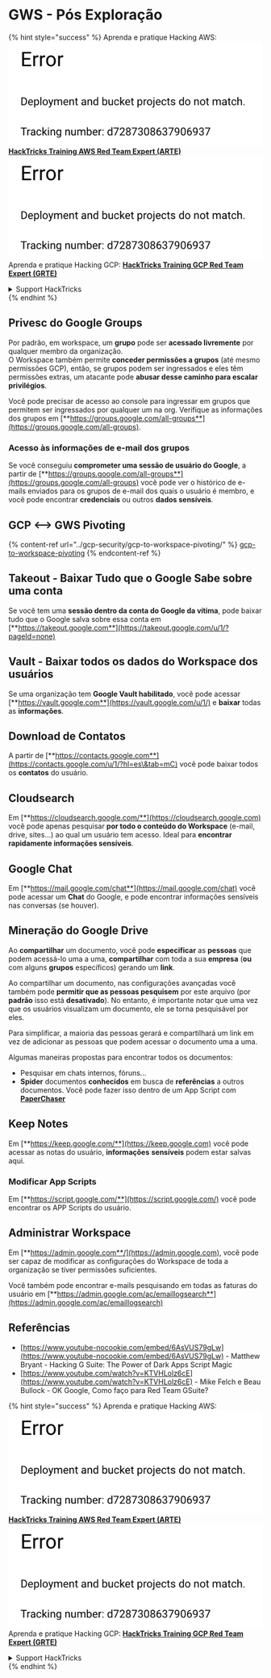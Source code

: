 # GWS - Pós Exploração

{% hint style="success" %}
Aprenda e pratique Hacking AWS:<img src="../../.gitbook/assets/image (1) (1).png" alt="" data-size="line">[**HackTricks Training AWS Red Team Expert (ARTE)**](https://training.hacktricks.xyz/courses/arte)<img src="../../.gitbook/assets/image (1) (1).png" alt="" data-size="line">\
Aprenda e pratique Hacking GCP: <img src="../../.gitbook/assets/image (2).png" alt="" data-size="line">[**HackTricks Training GCP Red Team Expert (GRTE)**<img src="../../.gitbook/assets/image (2).png" alt="" data-size="line">](https://training.hacktricks.xyz/courses/grte)

<details>

<summary>Support HackTricks</summary>

* Confira os [**planos de assinatura**](https://github.com/sponsors/carlospolop)!
* **Junte-se ao** 💬 [**grupo do Discord**](https://discord.gg/hRep4RUj7f) ou ao [**grupo do telegram**](https://t.me/peass) ou **siga**-nos no **Twitter** 🐦 [**@hacktricks\_live**](https://twitter.com/hacktricks\_live)**.**
* **Compartilhe truques de hacking enviando PRs para os repositórios do** [**HackTricks**](https://github.com/carlospolop/hacktricks) e [**HackTricks Cloud**](https://github.com/carlospolop/hacktricks-cloud).

</details>
{% endhint %}

## Privesc do Google Groups

Por padrão, em workspace, um **grupo** pode ser **acessado livremente** por qualquer membro da organização.\
O Workspace também permite **conceder permissões a grupos** (até mesmo permissões GCP), então, se grupos podem ser ingressados e eles têm permissões extras, um atacante pode **abusar desse caminho para escalar privilégios**.

Você pode precisar de acesso ao console para ingressar em grupos que permitem ser ingressados por qualquer um na org. Verifique as informações dos grupos em [**https://groups.google.com/all-groups**](https://groups.google.com/all-groups).

### Acesso às informações de e-mail dos grupos

Se você conseguiu **comprometer uma sessão de usuário do Google**, a partir de [**https://groups.google.com/all-groups**](https://groups.google.com/all-groups) você pode ver o histórico de e-mails enviados para os grupos de e-mail dos quais o usuário é membro, e você pode encontrar **credenciais** ou outros **dados sensíveis**.

## GCP <--> GWS Pivoting

{% content-ref url="../gcp-security/gcp-to-workspace-pivoting/" %}
[gcp-to-workspace-pivoting](../gcp-security/gcp-to-workspace-pivoting/)
{% endcontent-ref %}

## Takeout - Baixar Tudo que o Google Sabe sobre uma conta

Se você tem uma **sessão dentro da conta do Google da vítima**, pode baixar tudo que o Google salva sobre essa conta em [**https://takeout.google.com**](https://takeout.google.com/u/1/?pageId=none)

## Vault - Baixar todos os dados do Workspace dos usuários

Se uma organização tem **Google Vault habilitado**, você pode acessar [**https://vault.google.com**](https://vault.google.com/u/1/) e **baixar** todas as **informações**.

## Download de Contatos

A partir de [**https://contacts.google.com**](https://contacts.google.com/u/1/?hl=es\&tab=mC) você pode baixar todos os **contatos** do usuário.

## Cloudsearch

Em [**https://cloudsearch.google.com/**](https://cloudsearch.google.com) você pode apenas pesquisar **por todo o conteúdo do Workspace** (e-mail, drive, sites...) ao qual um usuário tem acesso. Ideal para **encontrar rapidamente informações sensíveis**.

## Google Chat

Em [**https://mail.google.com/chat**](https://mail.google.com/chat) você pode acessar um **Chat** do Google, e pode encontrar informações sensíveis nas conversas (se houver).

## Mineração do Google Drive

Ao **compartilhar** um documento, você pode **especificar** as **pessoas** que podem acessá-lo uma a uma, **compartilhar** com toda a sua **empresa** (**ou** com alguns **grupos** específicos) gerando um **link**.

Ao compartilhar um documento, nas configurações avançadas você também pode **permitir que as pessoas pesquisem** por este arquivo (por **padrão** isso está **desativado**). No entanto, é importante notar que uma vez que os usuários visualizam um documento, ele se torna pesquisável por eles.

Para simplificar, a maioria das pessoas gerará e compartilhará um link em vez de adicionar as pessoas que podem acessar o documento uma a uma.

Algumas maneiras propostas para encontrar todos os documentos:

* Pesquisar em chats internos, fóruns...
* **Spider** documentos **conhecidos** em busca de **referências** a outros documentos. Você pode fazer isso dentro de um App Script com [**PaperChaser**](https://github.com/mandatoryprogrammer/PaperChaser)

## **Keep Notes**

Em [**https://keep.google.com/**](https://keep.google.com) você pode acessar as notas do usuário, **informações** **sensíveis** podem estar salvas aqui.

### Modificar App Scripts

Em [**https://script.google.com/**](https://script.google.com/) você pode encontrar os APP Scripts do usuário.

## **Administrar Workspace**

Em [**https://admin.google.com**/](https://admin.google.com), você pode ser capaz de modificar as configurações do Workspace de toda a organização se tiver permissões suficientes.

Você também pode encontrar e-mails pesquisando em todas as faturas do usuário em [**https://admin.google.com/ac/emaillogsearch**](https://admin.google.com/ac/emaillogsearch)

## Referências

* [https://www.youtube-nocookie.com/embed/6AsVUS79gLw](https://www.youtube-nocookie.com/embed/6AsVUS79gLw) - Matthew Bryant - Hacking G Suite: The Power of Dark Apps Script Magic
* [https://www.youtube.com/watch?v=KTVHLolz6cE](https://www.youtube.com/watch?v=KTVHLolz6cE) - Mike Felch e Beau Bullock - OK Google, Como faço para Red Team GSuite?

{% hint style="success" %}
Aprenda e pratique Hacking AWS:<img src="../../.gitbook/assets/image (1) (1).png" alt="" data-size="line">[**HackTricks Training AWS Red Team Expert (ARTE)**](https://training.hacktricks.xyz/courses/arte)<img src="../../.gitbook/assets/image (1) (1).png" alt="" data-size="line">\
Aprenda e pratique Hacking GCP: <img src="../../.gitbook/assets/image (2).png" alt="" data-size="line">[**HackTricks Training GCP Red Team Expert (GRTE)**<img src="../../.gitbook/assets/image (2).png" alt="" data-size="line">](https://training.hacktricks.xyz/courses/grte)

<details>

<summary>Support HackTricks</summary>

* Confira os [**planos de assinatura**](https://github.com/sponsors/carlospolop)!
* **Junte-se ao** 💬 [**grupo do Discord**](https://discord.gg/hRep4RUj7f) ou ao [**grupo do telegram**](https://t.me/peass) ou **siga**-nos no **Twitter** 🐦 [**@hacktricks\_live**](https://twitter.com/hacktricks\_live)**.**
* **Compartilhe truques de hacking enviando PRs para os repositórios do** [**HackTricks**](https://github.com/carlospolop/hacktricks) e [**HackTricks Cloud**](https://github.com/carlospolop/hacktricks-cloud).

</details>
{% endhint %}
